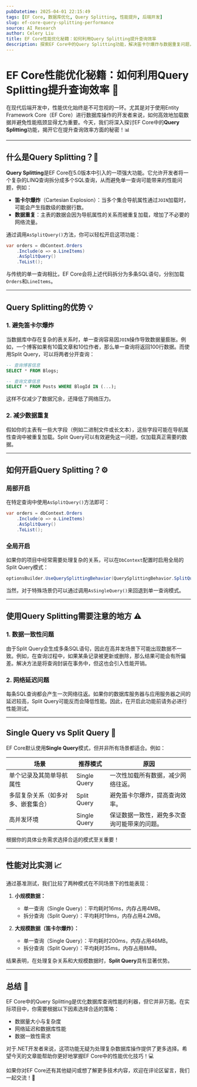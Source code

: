 ```yaml
---
pubDatetime: 2025-04-01 22:15:49
tags: [EF Core, 数据库优化, Query Splitting, 性能提升, 后端开发]
slug: ef-core-query-splitting-performance
source: AI Research
author: Celery Liu
title: EF Core性能优化秘籍：如何利用Query Splitting提升查询效率
description: 探索EF Core中的Query Splitting功能，解决笛卡尔爆炸与数据重复问题，为你的数据库查询带来性能飞跃。
---
```


# EF Core性能优化秘籍：如何利用Query Splitting提升查询效率 🚀

在现代后端开发中，性能优化始终是不可忽视的一环。尤其是对于使用Entity Framework Core（EF Core）进行数据库操作的开发者来说，如何高效地加载数据并避免性能瓶颈显得尤为重要。今天，我们将深入探讨EF Core中的**Query Splitting**功能，揭开它在提升查询效率方面的秘密！📊

---

## 什么是Query Splitting？🧐

**Query Splitting**是EF Core在5.0版本中引入的一项强大功能。它允许开发者将一个复杂的LINQ查询拆分成多个SQL查询，从而避免单一查询可能带来的性能问题，例如：

- **笛卡尔爆炸**（Cartesian Explosion）：当多个集合导航属性通过`JOIN`加载时，可能会产生指数级的数据行数。
- **数据重复**：主表的数据会因为导航属性的关系而被重复加载，增加了不必要的网络流量。

通过调用`AsSplitQuery()`方法，你可以轻松开启这项功能：

```csharp
var orders = dbContext.Orders
    .Include(o => o.LineItems)
    .AsSplitQuery()
    .ToList();
```

与传统的单一查询相比，EF Core会将上述代码拆分为多条SQL语句，分别加载`Orders`和`LineItems`。

---

## Query Splitting的优势 💡

### 1. 避免笛卡尔爆炸

当数据库中存在复杂的表关系时，单一查询容易因`JOIN`操作导致数据量膨胀。例如，一个博客如果有10篇文章和10位作者，那么单一查询将返回100行数据。而使用Split Query，可以将两者分开查询：

```sql
-- 查询博客信息
SELECT * FROM Blogs;

-- 查询文章信息
SELECT * FROM Posts WHERE BlogId IN (...);
```

这样不仅减少了数据冗余，还降低了网络压力。

### 2. 减少数据重复

假如你的主表有一些大字段（例如二进制文件或长文本），这些字段可能在导航属性查询中被重复加载。Split Query可以有效避免这一问题，仅加载真正需要的数据。

---

## 如何开启Query Splitting？⚙️

### 局部开启

在特定查询中使用`AsSplitQuery()`方法即可：

```csharp
var orders = dbContext.Orders
    .Include(o => o.LineItems)
    .AsSplitQuery()
    .ToList();
```

### 全局开启

如果你的项目中经常需要处理复杂的关系，可以在`DbContext`配置时启用全局的Split Query模式：

```csharp
optionsBuilder.UseQuerySplittingBehavior(QuerySplittingBehavior.SplitQuery);
```

当然，对于特殊场景仍可以通过调用`AsSingleQuery()`来回退到单一查询模式。

---

## 使用Query Splitting需要注意的地方 ⚠️

### 1. 数据一致性问题

由于Split Query会生成多条SQL语句，因此在高并发场景下可能出现数据不一致。例如，在查询过程中，如果某条记录被更新或删除，那么结果可能会有所偏差。解决方法是将查询封装在事务中，但这也会引入性能开销。

### 2. 网络延迟问题

每条SQL查询都会产生一次网络往返。如果你的数据库服务器与应用服务器之间的延迟较高，Split Query可能反而会降低性能。因此，在开启此功能前请务必进行性能测试。

---

## Single Query vs Split Query 🔄

EF Core默认使用**Single Query**模式，但并非所有场景都适合。例如：

| 场景                               | 推荐模式     | 原因                                         |
| ---------------------------------- | ------------ | -------------------------------------------- |
| 单个记录及其简单导航属性           | Single Query | 一次性加载所有数据，减少网络往返。           |
| 多层复杂关系（如多对多、嵌套集合） | Split Query  | 避免笛卡尔爆炸，提高查询效率。               |
| 高并发环境                         | Single Query | 保证数据一致性，避免多次查询可能带来的问题。 |

根据你的具体业务需求选择合适的模式至关重要！

---

## 性能对比实测 📈

通过基准测试，我们比较了两种模式在不同场景下的性能表现：

1. **小规模数据：**

   - 单一查询（Single Query）：平均耗时16ms，内存占用4MB。
   - 拆分查询（Split Query）：平均耗时19ms，内存占用4.2MB。

2. **大规模数据（笛卡尔爆炸）：**
   - 单一查询（Single Query）：平均耗时200ms，内存占用46MB。
   - 拆分查询（Split Query）：平均耗时35ms，内存占用8MB。

结果表明，在处理复杂关系和大规模数据时，**Split Query**具有显著优势。

---

## 总结 🎯

EF Core中的Query Splitting是优化数据库查询性能的利器，但它并非万能。在实际项目中，你需要根据以下因素选择合适的策略：

- 数据量大小与复杂度
- 网络延迟和数据库性能
- 数据一致性需求

对于.NET开发者来说，这项功能无疑为处理复杂数据库操作提供了更多选择。希望今天的文章能帮助你更好地掌握EF Core中的性能优化技巧！💻

如果你对EF Core还有其他疑问或想了解更多技术内容，欢迎在评论区留言，我们一起交流！🎉
